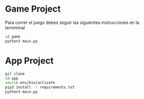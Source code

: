 # Game Project

Para correr el juego debes seguir las siguientes instrucciones en la termminal

```sh
cd game
python3 main.py 
```

# App Project

```sh
git clone
cd app
source env/bin/activate
pip3 install -r requirements.txt
python3 main.py 
```
